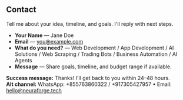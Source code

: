 ## Contact
Tell me about your idea, timeline, and goals. I'll reply with next steps.
- **Your Name** — Jane Doe
- **Email** — you@example.com
- **What do you need?** — Web Development / App Development / AI Solutions / Web Scraping / Trading Bots / Business Automation / AI Agents
- **Message** — Share goals, timeline, and budget range if available.

**Success message:** Thanks! I'll get back to you within 24–48 hours.  
**Alt channel:** WhatsApp: +855763860322 / +917305427957 • Email: hello@neuraforge.tech